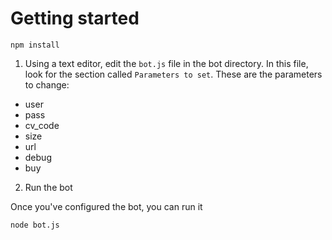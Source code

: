 # Getting started

`npm install`

1. Using a text editor, edit the `bot.js` file in the bot directory. In this file, look for the section called `Parameters to set`. These are the parameters to change:

- user
- pass
- cv_code
- size
- url
- debug
- buy

2. Run the bot

Once you've configured the bot, you can run it

`node bot.js`